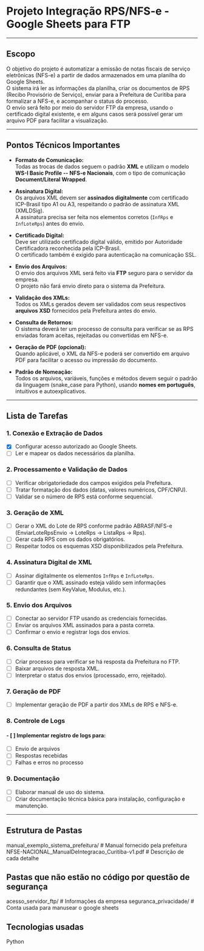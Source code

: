 # Projeto Integração RPS/NFS-e - Google Sheets para FTP

---

## Escopo

O objetivo do projeto é automatizar a emissão de notas fiscais de serviço eletrônicas (NFS-e) a partir de dados armazenados em uma planilha do Google Sheets.  
O sistema irá ler as informações da planilha, criar os documentos de RPS (Recibo Provisório de Serviço), enviar para a Prefeitura de Curitiba para formalizar a NFS-e, e acompanhar o status do processo.  
O envio será feito por meio do servidor FTP da empresa, usando o certificado digital existente, e em alguns casos será possível gerar um arquivo PDF para facilitar a visualização.

---

## Pontos Técnicos Importantes

- **Formato de Comunicação:**  
  Todas as trocas de dados seguem o padrão **XML** e utilizam o modelo **WS-I Basic Profile -- NFS-e Nacionais**, com o tipo de comunicação **Document/Literal Wrapped**.

- **Assinatura Digital:**  
  Os arquivos XML devem ser **assinados digitalmente** com certificado ICP-Brasil tipo A1 ou A3, respeitando o padrão de assinatura XML (XMLDSig).  
  A assinatura precisa ser feita nos elementos corretos (`InfRps` e `InfLoteRps`) antes do envio.

- **Certificado Digital:**  
  Deve ser utilizado certificado digital válido, emitido por Autoridade Certificadora reconhecida pela ICP-Brasil.  
  O certificado também é exigido para autenticação na comunicação SSL.

- **Envio dos Arquivos:**  
  O envio dos arquivos XML será feito via **FTP** seguro para o servidor da empresa.  
  O projeto não fará envio direto para o sistema da Prefeitura.

- **Validação dos XMLs:**  
  Todos os XMLs gerados devem ser validados com seus respectivos **arquivos XSD** fornecidos pela Prefeitura antes do envio.

- **Consulta de Retornos:**  
  O sistema deverá ter um processo de consulta para verificar se as RPS enviadas foram aceitas, rejeitadas ou convertidas em NFS-e.

- **Geração de PDF (opcional):**  
  Quando aplicável, o XML da NFS-e poderá ser convertido em arquivo PDF para facilitar o acesso ou impressão do documento.

- **Padrão de Nomeação:**  
  Todos os arquivos, variáveis, funções e métodos devem seguir o padrão da linguagem (snake_case para Python), usando **nomes em português**, intuitivos e autoexplicativos.

---

## Lista de Tarefas

### 1. Conexão e Extração de Dados

- [X] Configurar acesso autorizado ao Google Sheets.
- [ ] Ler e mapear os dados necessários da planilha.

### 2. Processamento e Validação de Dados

- [ ] Verificar obrigatoriedade dos campos exigidos pela Prefeitura.
- [ ] Tratar formatação dos dados (datas, valores numéricos, CPF/CNPJ).
- [ ] Validar se o número de RPS está conforme sequencial.

### 3. Geração de XML

- [ ] Gerar o XML do Lote de RPS conforme padrão ABRASF/NFS-e (EnviarLoteRpsEnvio -> LoteRps -> ListaRps -> Rps).
- [ ] Gerar cada RPS com os dados obrigatórios.
- [ ] Respeitar todos os esquemas XSD disponibilizados pela Prefeitura.

### 4. Assinatura Digital de XML

- [ ] Assinar digitalmente os elementos `InfRps` e `InfLoteRps`.
- [ ] Garantir que o XML assinado esteja válido sem informações redundantes (sem KeyValue, Modulus, etc.).

### 5. Envio dos Arquivos

- [ ] Conectar ao servidor FTP usando as credenciais fornecidas.
- [ ] Enviar os arquivos XML assinados para a pasta correta.
- [ ] Confirmar o envio e registrar logs dos envios.

### 6. Consulta de Status

- [ ] Criar processo para verificar se há resposta da Prefeitura no FTP.
- [ ] Baixar arquivos de resposta XML.
- [ ] Interpretar o status dos envios (processado, erro, rejeitado).

### 7. Geração de PDF

- [ ] Implementar geração de PDF a partir dos XMLs de RPS e NFS-e.

### 8. Controle de Logs

#### - [ ] Implementar registro de logs para:
  - [ ] Envio de arquivos
  - [ ] Respostas recebidas
  - [ ] Falhas e erros no processo

### 9. Documentação

- [ ] Elaborar manual de uso do sistema.
- [ ] Criar documentação técnica básica para instalação, configuração e manutenção.

---

## Estrutura de Pastas

<!-- Sendo desenvolvido -->
manual_exemplo_sistema_prefeitura/  # Manual fornecido pela prefeitura
        NFSE-NACIONAL_ManualDeIntegracao_Curitiba-v1.pdf # Descrição de cada detalhe

## Pastas que não estão no código por questão de segurança
acesso_servidor_ftp/ # Informações da empresa
seguranca_privacidade/ # Conta usada para manusear o google sheets
## Tecnologias usadas
Python
